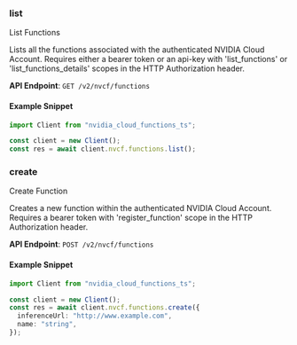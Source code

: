 
### list <a name="list"></a>
List Functions

Lists all the functions associated with the authenticated NVIDIA Cloud Account.  Requires either a bearer token or an api-key with 'list_functions' or  'list_functions_details' scopes in the HTTP Authorization header.

**API Endpoint**: `GET /v2/nvcf/functions`

#### Example Snippet

```typescript
import Client from "nvidia_cloud_functions_ts";

const client = new Client();
const res = await client.nvcf.functions.list();
```

### create <a name="create"></a>
Create Function

Creates a new function within the authenticated NVIDIA Cloud Account. Requires a  bearer token with 'register_function' scope in the HTTP Authorization header. 

**API Endpoint**: `POST /v2/nvcf/functions`

#### Example Snippet

```typescript
import Client from "nvidia_cloud_functions_ts";

const client = new Client();
const res = await client.nvcf.functions.create({
  inferenceUrl: "http://www.example.com",
  name: "string",
});
```

